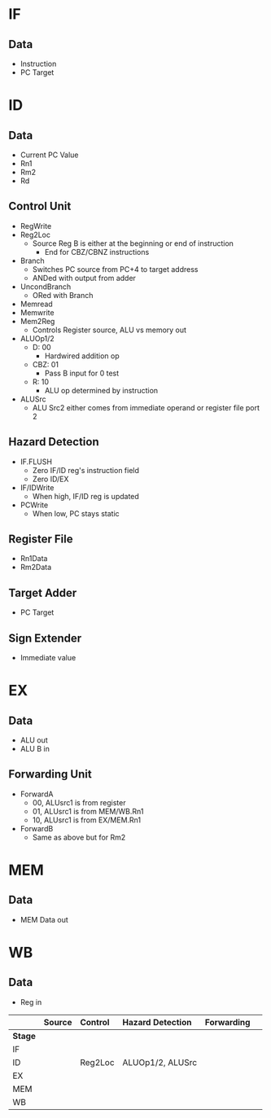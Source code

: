 # IF
## Data
- Instruction
- PC Target
# ID
## Data
- Current PC Value
- Rn1
- Rm2
- Rd
## Control Unit
- RegWrite
- Reg2Loc
	- Source Reg B is either at the beginning or end of instruction
		- End for CBZ/CBNZ instructions
- Branch
	- Switches PC source from PC+4 to target address
	- ANDed with output from adder
- UncondBranch
	- ORed with Branch
- Memread
- Memwrite
- Mem2Reg
	- Controls Register source, ALU vs memory out
- ALUOp1/2
	- D: 00
		- Hardwired addition op
	- CBZ: 01
		- Pass B input for 0 test
	- R: 10
		- ALU op determined by instruction
- ALUSrc
	- ALU Src2 either comes from immediate operand or register file port 2
## Hazard Detection
- IF.FLUSH
	- Zero IF/ID reg's instruction field
	- Zero ID/EX
- IF/IDWrite
	- When high, IF/ID reg is updated
- PCWrite
	- When low, PC stays static
## Register File
- Rn1Data
- Rm2Data
## Target Adder
- PC Target
## Sign Extender
- Immediate value
# EX
## Data
- ALU out
- ALU B in
## Forwarding Unit
- ForwardA
	- 00, ALUsrc1 is from register
	- 01, ALUsrc1 is from MEM/WB.Rn1
	- 10, ALUsrc1 is from EX/MEM.Rn1
- ForwardB
	- Same as above but for Rm2
# MEM
## Data
- MEM Data out
# WB
## Data
- Reg in


|           | Source | Control | Hazard Detection | Forwarding |     |
| :-------- | :----- | :------ | :--------------- | :--------- | :-- |
| **Stage** |        |         |                  |            |     |
| IF        |        |         |                  |            |     |
| ID        |        | Reg2Loc | ALUOp1/2, ALUSrc |            |     |
| EX        |        |         |                  |            |     |
| MEM       |        |         |                  |            |     |
| WB        |        |         |                  |            |     |